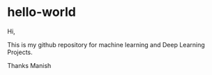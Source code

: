 # hello-world
Hi,

This is my github repository for machine learning and Deep Learning Projects.

Thanks
Manish

